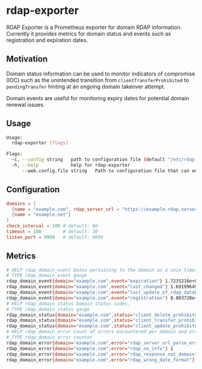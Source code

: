# rdap-exporter

RDAP Exporter is a Prometheus exporter for domain RDAP information. Currently it provides metrics for domain status and events such as registration and expiration dates.

## Motivation

Domain status information can be used to monitor indicators of compromise (IOC) such as the unintended transition from `clientTransferProhibited` to `pendingTransfer` hinting at an ongoing domain takeover attempt.

Domain events are useful for monitoring expiry dates for potential domain renewal issues.

## Usage

```sh
Usage:
  rdap-exporter [flags]

Flags:
  -c, --config string   path to configuration file (default "/etc/rdap-exporter/config.toml")
  -h, --help            help for rdap-exporter
      --web.config.file string   Path to configuration file that can enable TLS or authentication. See: https://github.com/prometheus/exporter-toolkit/blob/master/docs/web-configuration.md
```

## Configuration

```toml
domains = [
  {name = "example.com", rdap_server_url = "https://example.rdap.server/v1"},
  {name = "example.net"}
]
check_interval = 100 # default: 60
timeout = 100        # default: 30
listen_port = 9999   # default: 9099
```

## Metrics

```sh
# HELP rdap_domain_event Dates pertaining to the domain as a unix timestamp.
# TYPE rdap_domain_event gauge
rdap_domain_event{domain="example.com",event="expiration"} 1.7235216e+09
rdap_domain_event{domain="example.com",event="last_changed"} 1.691996498e+09
rdap_domain_event{domain="example.com",event="last_update_of_rdap_database"} 1.698728968e+09
rdap_domain_event{domain="example.com",event="registration"} 8.083728e+08
# HELP rdap_domain_status Domain status codes.
# TYPE rdap_domain_status gauge
rdap_domain_status{domain="example.com",status="client_delete_prohibited"} 1
rdap_domain_status{domain="example.com",status="client_transfer_prohibited"} 1
rdap_domain_status{domain="example.com",status="client_update_prohibited"} 1
# HELP rdap_domain_error Count of errors encountered per domain and error type.
# TYPE rdap_domain_error counter
rdap_domain_error{domain="example.com",error="rdap_server_url_parse_error"} 1
rdap_domain_error{domain="example.com",error="rdap_no_info"} 1
rdap_domain_error{domain="example.com",error="rdap_response_not_domain"} 1
rdap_domain_error{domain="example.com",error="rdap_wrong_date_format"} 1
```
